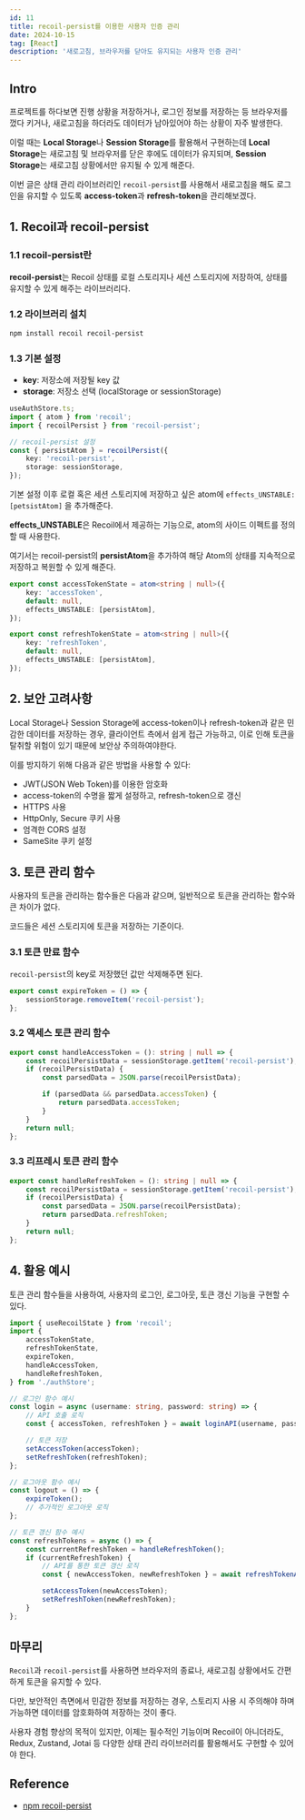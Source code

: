 ```yaml
---
id: 11
title: recoil-persist를 이용한 사용자 인증 관리
date: 2024-10-15
tag: [React]
description: '새로고침, 브라우저를 닫아도 유지되는 사용자 인증 관리'
---
```


## Intro

프로젝트를 하다보면 진행 상황을 저장하거나, 로그인 정보를 저장하는 등 브라우저를 껐다 키거나, 새로고침을 하더라도 데이터가 남아있어야 하는 상황이 자주 발생한다.

이럴 때는 **Local Storage**나 **Session Storage**를 활용해서 구현하는데 **Local Storage**는 새로고침 및 브라우저를 닫은 후에도 데이터가 유지되며, **Session Storage**는 새로고침 상황에서만 유지될 수 있게 해준다.

이번 글은 상태 관리 라이브러리인 <code>recoil-persist</code>를 사용해서 새로고침을 해도 로그인을 유지할 수 있도록 **access-token**과 **refresh-token**을 관리해보겠다.

## 1. Recoil과 recoil-persist

### 1.1 recoil-persist란

**recoil-persist**는 Recoil 상태를 로컬 스토리지나 세션 스토리지에 저장하여, 상태를 유지할 수 있게 해주는 라이브러리다.

### 1.2 라이브러리 설치

```bash
npm install recoil recoil-persist
```

### 1.3 기본 설정

-   **key**: 저장소에 저장될 key 값
-   **storage**: 저장소 선택 (localStorage or sessionStorage)

```typescript
useAuthStore.ts;
import { atom } from 'recoil';
import { recoilPersist } from 'recoil-persist';

// recoil-persist 설정
const { persistAtom } = recoilPersist({
    key: 'recoil-persist',
    storage: sessionStorage,
});
```

기본 설정 이후 로컬 혹은 세션 스토리지에 저장하고 싶은 atom에 <code>effects_UNSTABLE: [petsistAtom]</code> 을 추가해준다.

**effects_UNSTABLE**은 Recoil에서 제공하는 기능으로, atom의 사이드 이펙트를 정의할 때 사용한다.

여기서는 recoil-persist의 **persistAtom**을 추가하여 해당 Atom의 상태를 지속적으로 저장하고 복원할 수 있게 해준다.

```typescript
export const accessTokenState = atom<string | null>({
    key: 'accessToken',
    default: null,
    effects_UNSTABLE: [persistAtom],
});

export const refreshTokenState = atom<string | null>({
    key: 'refreshToken',
    default: null,
    effects_UNSTABLE: [persistAtom],
});
```

## 2. 보안 고려사항

Local Storage나 Session Storage에 access-token이나 refresh-token과 같은 민감한 데이터를 저장하는 경우, 클라이언트 측에서 쉽게 접근 가능하고, 이로 인해 토큰을 탈취할 위험이 있기 때문에 보안상 주의하여야한다.

이를 방지하기 위해 다음과 같은 방법을 사용할 수 있다:

-   JWT(JSON Web Token)를 이용한 암호화
-   access-token의 수명을 짧게 설정하고, refresh-token으로 갱신
-   HTTPS 사용
-   HttpOnly, Secure 쿠키 사용
-   엄격한 CORS 설정
-   SameSite 쿠키 설정

## 3. 토큰 관리 함수

사용자의 토큰을 관리하는 함수들은 다음과 같으며, 일반적으로 토큰을 관리하는 함수와 큰 차이가 없다.

코드들은 세션 스토리지에 토큰을 저장하는 기준이다.

### 3.1 토큰 만료 함수

<code>recoil-persist</code>의 key로 저장했던 값만 삭제해주면 된다.

```typescript
export const expireToken = () => {
    sessionStorage.removeItem('recoil-persist');
};
```

### 3.2 액세스 토큰 관리 함수

```typescript
export const handleAccessToken = (): string | null => {
    const recoilPersistData = sessionStorage.getItem('recoil-persist');
    if (recoilPersistData) {
        const parsedData = JSON.parse(recoilPersistData);

        if (parsedData && parsedData.accessToken) {
            return parsedData.accessToken;
        }
    }
    return null;
};
```

### 3.3 리프레시 토큰 관리 함수

```typescript
export const handleRefreshToken = (): string | null => {
    const recoilPersistData = sessionStorage.getItem('recoil-persist');
    if (recoilPersistData) {
        const parsedData = JSON.parse(recoilPersistData);
        return parsedData.refreshToken;
    }
    return null;
};
```

## 4. 활용 예시

토큰 관리 함수들을 사용하여, 사용자의 로그인, 로그아웃, 토큰 갱신 기능을 구현할 수 있다.

```typescript
import { useRecoilState } from 'recoil';
import {
    accessTokenState,
    refreshTokenState,
    expireToken,
    handleAccessToken,
    handleRefreshToken,
} from './authStore';

// 로그인 함수 예시
const login = async (username: string, password: string) => {
    // API 호출 로직
    const { accessToken, refreshToken } = await loginAPI(username, password);

    // 토큰 저장
    setAccessToken(accessToken);
    setRefreshToken(refreshToken);
};

// 로그아웃 함수 예시
const logout = () => {
    expireToken();
    // 추가적인 로그아웃 로직
};

// 토큰 갱신 함수 예시
const refreshTokens = async () => {
    const currentRefreshToken = handleRefreshToken();
    if (currentRefreshToken) {
        // API를 통한 토큰 갱신 로직
        const { newAccessToken, newRefreshToken } = await refreshTokenAPI(currentRefreshToken);

        setAccessToken(newAccessToken);
        setRefreshToken(newRefreshToken);
    }
};
```

## 마무리

<code>Recoil</code>과 <code>recoil-persist</code>를 사용하면 브라우저의 종료나, 새로고침 상황에서도 간편하게 토큰을 유지할 수 있다.

다만, 보안적인 측면에서 민감한 정보를 저장하는 경우, 스토리지 사용 시 주의해야 하며 가능하면 데이터를 암호화하여 저장하는 것이 좋다.

사용자 경험 향상의 목적이 있지만, 이제는 필수적인 기능이며 Recoil이 아니더라도, Redux, Zustand, Jotai 등 다양한 상태 관리 라이브러리를 활용해서도 구현할 수 있어야 한다.

## Reference

-   [npm recoil-persist](https://www.npmjs.com/package/recoil-persist)
